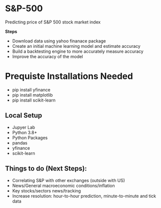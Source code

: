# S&P-500

Predicting price of S&P 500 stock market index

**Steps**

- Download data using yahoo finanace package
- Create an initial machine learning model and estimate accuracy
- Build a backtesting engine to more accurately measure accuracy
- Improve the accuracy of the model

# Prequiste Installations Needed

- pip install yfinance
- pip install matplotlib
- pip install scikit-learn

## Local Setup

- Jupyer Lab
- Python 3.8+
- Python Packages
- pandas
- yfinance
- scikit-learn

## Things to do (Next Steps):

- Correlating S&P with other exchanges (outside with US)
- News/General macroeconomic conditions/inflation
- Key stocks/sectors news/tracking
- Increase resolution: hour-to-hour prediction, minute-to-minute and tick data
